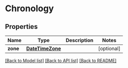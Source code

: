 # Chronology

## Properties
Name | Type | Description | Notes
------------ | ------------- | ------------- | -------------
**zone** | [**DateTimeZone**](DateTimeZone.md) |  | [optional] 

[[Back to Model list]](../README.md#documentation-for-models) [[Back to API list]](../README.md#documentation-for-api-endpoints) [[Back to README]](../README.md)

